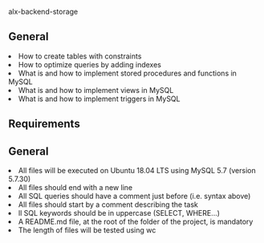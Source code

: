 <p>alx-backend-storage
<h2><b>General</b></h2>
<li>How to create tables with constraints
<li>How to optimize queries by adding indexes
<li>What is and how to implement stored procedures and functions in MySQL
<li>What is and how to implement views in MySQL
<li>What is and how to implement triggers in MySQL
<h2>Requirements</h2>
<h2>General</h2>
<li>All  files will be executed on Ubuntu 18.04 LTS using MySQL 5.7 (version 5.7.30)
<li>All  files should end with a new line
<li>All  SQL queries should have a comment just before (i.e. syntax above)
<li>All  files should start by a comment describing the task
<li>ll SQL keywords should be in uppercase (SELECT, WHERE…)
<li>A README.md file, at the root of the folder of the project, is mandatory
<li>The length of  files will be tested using wc